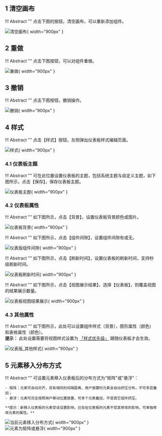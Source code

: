 ## 1 清空画布

!!! Abstract ""
	点击下图的按钮，清空画布，可以重新添加组件。

![清空画布](../img/dashboard_generation/清空画布.png){ width="900px" }

## 2 重做

!!! Abstract ""
	点击下图按钮，可以对组件重做。

![重做](../img/dashboard_generation/重做.png){ width="900px" }

## 3 撤销

!!! Abstract ""
	点击下图按钮，撤销操作。

![撤销](../img/dashboard_generation/撤销.png){ width="900px" }

## 4 样式

!!! Abstract ""
	点击【样式】按钮，左侧弹出仪表板样式编辑页面。

![样式](../img/dashboard_generation/样式.png){ width="900px" }

### 4.1 仪表板主题

!!! Abstract ""
	可在此位置设置仪表板的主题，包括系统主题与自定义主题，如下图所示，点击【保存】，保存仪表板主题。
	
![仪表板主题](../img/dashboard_generation/仪表板主题.png){ width="900px" }

### 4.2 仪表板属性

!!! Abstract ""
	如下图所示，点击【背景】，设置仪表板背景颜色或图片。

![仪表板背景](../img/dashboard_generation/仪表板背景.png){ width="900px" }

!!! Abstract ""
	如下图所示，点击【组件间隙】，设置组件间隙有或无。

![仪表版组件间隙](../img/dashboard_generation/仪表版组件间隙.png){ width="900px" }

!!! Abstract ""
	如下图所示，点击【刷新时间】，设置仪表板的刷新时间，支持秒级刷新时间。

![仪表板刷新时间](../img/dashboard_generation/仪表板刷新时间.png){ width="900px" }

!!! Abstract ""
	如下图所示，点击【视图展示结果】，选择【仪表板】，则覆盖视图的结果展示数量。

![仪表板视图结果展示](../img/dashboard_generation/仪表板视图结果展示.png){ width="900px" }

### 4.3 其他属性

!!! Abstract ""
	如下图所示，此处可以设置组件样式（背景），图形属性（颜色）和表格属性（颜色）。  
	**提示：** 此处设置需要将视图样式设置为 [「样式优先级」](../view_module/view_design/#3) 跟随仪表板才会生效。

![仪表版_其他样式](../img/dashboard_generation/仪表版_其他样式.png){ width="900px" }

## 5 元素移入分布方式

!!! Abstract ""
	可设置元素移入仪表板后的分布方式为"矩阵"或"悬浮"：

    - 矩阵：元素可自动对齐，具有相同的间隔距离，用户放置时元素会自动挤压分布，不可多层叠加；
    - 悬浮：元素可完全按照用户移动位置放置，可多个元素叠加，不受其它组件挤压。  

    **提示：新移入仪表板的元素受该设置影响，已存在仪表板的元素不受其修改的影响，可单独修改元素的属性。**

![当前元素移入分布方式](../img/dashboard_generation/当前元素移入分布方式.png){ width="900px" }  
![元素为矩阵或悬浮](../../img/demo/tips/元素为矩阵或悬浮-单独修改元素.png){ width="900px" }

